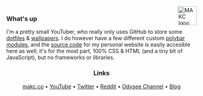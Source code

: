 <a href="https://makc.co">
    <img src="https://makccr.github.io/images/github-header.svg" alt="MAKC lgoo" title="MAKC" align="right" height="50" />
</a>

### What's up
I'm a pretty small YouTuber, who really only uses GitHub to store some [dotfiles](https://github.com/makccr/dot) & [wallpapers](https://github.com/makccr/wallpapers). I do however have a few different custom [polybar](https://github.com/makccr/awmp) [modules](https://github.com/makccr/pyt), and the [source code](https://github.com/makccr/makccr.github.io) for my personal website is easily accesible here as well; it's for the most part, 100% CSS & HTML (and a tiny bit of JavaScript), but no frameworks or libraries.

<h3 align="center">Links</h3>
<p align='center'>
    <a href='https://makc.co/' target='_blank'>makc.co</a> •
    <a href='https://www.youtube.com/channel/UCWh6YtclgTAzReTASc4uSKw' target='_blank'>YouTube</a> •
    <a href='https://twitter.com/makccr' target='_blank'>Twitter</a> •
    <a href='https://www.reddit.com/user/mack_criswell' target='_blank'>Reddit</a> •
    <a href='https://odysee.com/@makc:a' target='_blank'>Odysee Channel</a> •
    <a href='https://makccr.medium.com/' target='_blank'>Blog</a>
</p>
